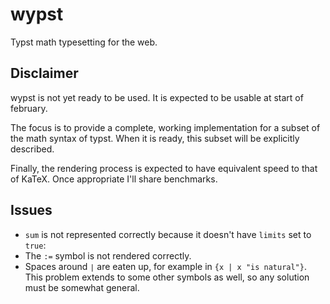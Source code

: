 # wypst
Typst math typesetting for the web.

## Disclaimer
wypst is not yet ready to be used. It is expected to be usable at start of february.

The focus is to provide a complete, working implementation for a subset of the math syntax of typst. When it is ready, this subset will be explicitly described.

Finally, the rendering process is expected to have equivalent speed to that of KaTeX. Once appropriate I'll share benchmarks.

## Issues
- `sum` is not represented correctly because it doesn't have `limits` set to `true`:
- The `:=` symbol is not rendered correctly.
- Spaces around `∣` are eaten up, for example in `{x | x "is natural"}`. This problem extends to some other symbols as well, so any solution must be somewhat general.
